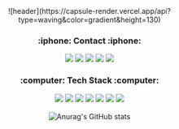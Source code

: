 <div align="center">
![header](https://capsule-render.vercel.app/api?type=waving&color=gradient&height=130)

<h3><b>:iphone:  Contact  :iphone:</b></h3>

  
<a href="https://www.instagram.com/yk__o1o3/" target="_blank"><img src="https://img.shields.io/badge/yk__o1o3-E4405F?style=flat-square&logo=instagram&logoColor=ffffff"/></a>
<a href="https://www.notion.so/YounKyum-ON-ve-eb343f49c4ec41f49a7a74ed1e69cbba" target="_blank"><img src="https://img.shields.io/badge/notion-000000?style=flat-square&logo=Notion&logoColor=ffffff"/></a>
<img src="https://img.shields.io/badge/jinyounkyum@gmail.com-EA4335?style=flat-square&logo=Gmail&logoColor=ffffff"/></a>
<img src="https://img.shields.io/badge/jinyounkyum@naver.com-03C75A?style=flat-square&logo=Naver&logoColor=ffffff"/></a>
<a href="https://younkyum.github.io/" target="_blank"><img src="https://img.shields.io/badge/github_blog-181717?style=flat-square&logo=GitHub&logoColor=ffffff"/></a>

<h3><b>:computer:  Tech Stack  :computer:</b></h3>

<img src="https://img.shields.io/badge/Python-3776AB?style=flat-square&logo=python&logoColor=ffffff"/></a>
<img src="https://img.shields.io/badge/Go-00ADD8?style=flat-square&logo=Go&logoColor=ffffff"/></a>
<img src="https://img.shields.io/badge/Swift-FA7343?style=flat-square&logo=Swift&logoColor=ffffff"/></a>
<img src="https://img.shields.io/badge/C++-00599C?style=flat-square&logo=C%2B%2B&logoColor=ffffff"/></a>
<img src="https://img.shields.io/badge/OpenCV-5C3EE8?style=flat-square&logo=OpenCV&logoColor=ffffff"/></a>
<img src="https://img.shields.io/badge/TensorFlow-FF6F00?style=flat-square&logo=TensorFlow&logoColor=ffffff"/></a>
<img src="https://img.shields.io/badge/Xcode-147EFB?style=flat-square&logo=Xcode&logoColor=ffffff"/></a>
<br>
<br>
![Anurag's GitHub stats](https://github-readme-stats.vercel.app/api?username=Younkyum&show_icons=true&theme=dark&hide_border=True&icon_color=White)
</div>
 
  
